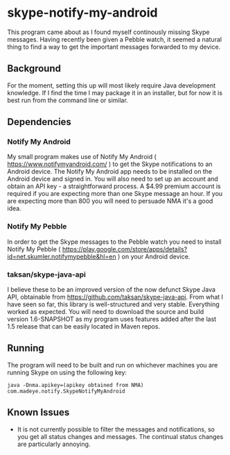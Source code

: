 skype-notify-my-android
=======================

This program came about as I found myself continously missing Skype messages.  Having recently been given a Pebble watch, it seemed a natural thing to find a way to get the important messages forwarded to my device.  

## Background

For the moment, setting this up will most likely require Java development knowledge.  If I find the time I may package it in an installer, but for now it is best run from the command line or similar. 

## Dependencies

### Notify My Android

My small program makes use of Notify My Android ( https://www.notifymyandroid.com/ ) to get the Skype notifications to an Android device.  The Notify My Android app needs to be installed on the Android device and signed in.  You will also need to set up an account and obtain an API key - a straightforward process.  A $4.99 premium account is required if you are expecting more than one Skype message an hour. If you are expecting more than 800 you will need to persuade NMA it's a good idea. 

### Notify My Pebble

In order to get the Skype messages to the Pebble watch you need to install Notify My Pebble ( https://play.google.com/store/apps/details?id=net.skumler.notifymypebble&hl=en ) on your Android device. 

### taksan/skype-java-api

I believe these to be an improved version of the now defunct Skype Java API, obtainable from https://github.com/taksan/skype-java-api.  From what I have seen so far, this library is well-structured and very stable. Everything worked as expected.  You will need to download the source and build version 1.6-SNAPSHOT as my program uses features added after the last 1.5 release that can be easily located in Maven repos. 

## Running

The program will need to be built and run on whichever machines you are running Skype on using the following key:

    java -Dnma.apikey=(apikey obtained from NMA) com.madeye.notify.SkypeNotifyMyAndroid

## Known Issues

+ It is not currently possible to filter the messages and notifications, so you get all status changes and messages. The continual status changes are particularly annoying.

